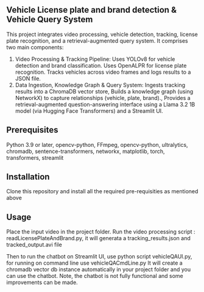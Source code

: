 ## Vehicle License plate and brand detection & Vehicle Query System
This project integrates video processing, vehicle detection, tracking, license plate recognition, and a retrieval-augmented query system. It comprises two main components:
1. Video Processing & Tracking Pipeline: Uses YOLOv8 for vehicle detection and brand classification. Uses OpenALPR for license plate recognition. Tracks vehicles across video frames and logs results to a JSON file.
2. Data Ingestion, Knowledge Graph & Query System: Ingests tracking results into a ChromaDB vector store, Builds a knowledge graph (using NetworkX) to capture relationships (vehicle, plate, brand)., Provides a retrieval-augmented question-answering interface using a Llama 3.2 1B model (via Hugging Face Transformers) and a Streamlit UI.

## Prerequisites

Python 3.9 or later, opencv-python, FFmpeg, opencv-python, ultralytics, chromadb, sentence-transformers, networkx, matplotlib, torch, transformers, streamlit

## Installation
Clone this repository and install all the required pre-requisities as mentioned above

## Usage
Place the input video in the project folder. 
Run the video processing script : readLicensePlateAndBrand.py, it will generata a tracking_results.json and tracked_output.avi file

Then to run the chatbot on Streamlit UI, use python script vehicleQAUI.py, for running on command line use vehicleQACmdLine.py
It will create a chromadb vector db instance automatically in your project folder and you can use the chatbot. Note, the chatbot is not fully functional and some improvements can be made.
